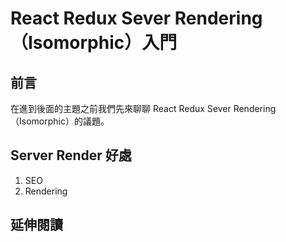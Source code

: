 # React Redux Sever Rendering（Isomorphic）入門

## 前言
在進到後面的主題之前我們先來聊聊 React Redux Sever Rendering（Isomorphic）的議題。

## Server Render 好處
1. SEO
2. Rendering 

## 延伸閱讀